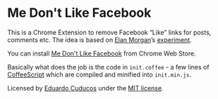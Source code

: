 # Me Don't Like Facebook

This is a Chrome Extension to remove Facebook “Like” links for posts, comments etc. The idea is based on [Elan Morgan](https://twitter.com/schmutzie)’s [experiment](https://medium.com/@schmutzie/i-quit-liking-things-on-facebook-for-two-weeks-heres-how-it-changed-my-view-of-humanity-29b5102abace).

You can install [Me Don't Like Facebook](https://chrome.google.com/webstore/detail/me-dont-like-facebook/bmfmhgphkcjimmedkhpmnolndnicogla) from Chrome Web Store.

Basically what does the job is the code in `init.coffee` - a few lines of [CoffeeScript](http://coffeescript.org) which are compiled and minified into `init.min.js`.

Licensed by [Eduardo Cuducos](http://cuducos.me) under the [MIT license](https://github.com/cuducos/MeDontLikeFB/raw/master/LICENSE).
